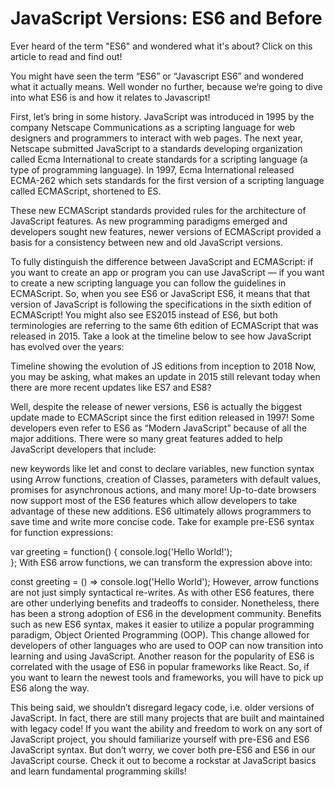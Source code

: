 # JavaScript Versions: ES6 and Before
Ever heard of the term "ES6" and wondered what it's about? Click on this article to read and find out!

You might have seen the term “ES6” or “Javascript ES6” and wondered what it actually means. Well wonder no further, because we’re going to dive into what ES6 is and how it relates to Javascript!

First, let’s bring in some history. JavaScript was introduced in 1995 by the company Netscape Communications as a scripting language for web designers and programmers to interact with web pages. The next year, Netscape submitted JavaScript to a standards developing organization called Ecma International to create standards for a scripting language (a type of programming language). In 1997, Ecma International released ECMA-262 which sets standards for the first version of a scripting language called ECMAScript, shortened to ES.

These new ECMAScript standards provided rules for the architecture of JavaScript features. As new programming paradigms emerged and developers sought new features, newer versions of ECMAScript provided a basis for a consistency between new and old JavaScript versions.

To fully distinguish the difference between JavaScript and ECMAScript: if you want to create an app or program you can use JavaScript — if you want to create a new scripting language you can follow the guidelines in ECMAScript. So, when you see ES6 or JavaScript ES6, it means that that version of JavaScript is following the specifications in the sixth edition of ECMAScript! You might also see ES2015 instead of ES6, but both terminologies are referring to the same 6th edition of ECMAScript that was released in 2015. Take a look at the timeline below to see how JavaScript has evolved over the years:

Timeline showing the evolution of JS editions from inception to 2018
Now, you may be asking, what makes an update in 2015 still relevant today when there are more recent updates like ES7 and ES8?

Well, despite the release of newer versions, ES6 is actually the biggest update made to ECMAScript since the first edition released in 1997! Some developers even refer to ES6 as “Modern JavaScript” because of all the major additions. There were so many great features added to help JavaScript developers that include:

new keywords like let and const to declare variables,
new function syntax using Arrow functions,
creation of Classes,
parameters with default values,
promises for asynchronous actions,
and many more!
Up-to-date browsers now support most of the ES6 features which allow developers to take advantage of these new additions. ES6 ultimately allows programmers to save time and write more concise code. Take for example pre-ES6 syntax for function expressions:

var greeting = function() {
  console.log('Hello World!');  
};
With ES6 arrow functions, we can transform the expression above into:

const greeting = () => console.log('Hello World'); 
However, arrow functions are not just simply syntactical re-writes. As with other ES6 features, there are other underlying benefits and tradeoffs to consider. Nonetheless, there has been a strong adoption of ES6 in the development community. Benefits such as new ES6 syntax, makes it easier to utilize a popular programming paradigm, Object Oriented Programming (OOP). This change allowed for developers of other languages who are used to OOP can now transition into learning and using JavaScript. Another reason for the popularity of ES6 is correlated with the usage of ES6 in popular frameworks like React. So, if you want to learn the newest tools and frameworks, you will have to pick up ES6 along the way.

This being said, we shouldn’t disregard legacy code, i.e. older versions of JavaScript. In fact, there are still many projects that are built and maintained with legacy code! If you want the ability and freedom to work on any sort of JavaScript project, you should familiarize yourself with pre-ES6 and ES6 JavaScript syntax. But don’t worry, we cover both pre-ES6 and ES6 in our JavaScript course. Check it out to become a rockstar at JavaScript basics and learn fundamental programming skills!